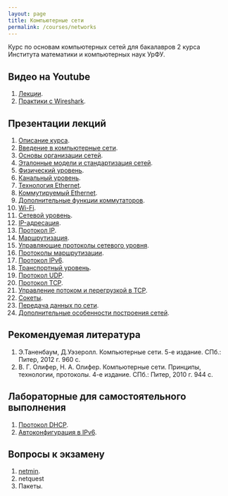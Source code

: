 ```yaml
---
layout: page
title: Компьютерные сети
permalink: /courses/networks
---
```


Курс по основам компьютерных сетей для бакалавров 2 курса Института математики и компьютерных наук УрФУ.

## Видео на Youtube

1. [Лекции](https://www.youtube.com/playlist?list=PLtPJ9lKvJ4oiNMvYbOzCmWy6cRzYAh9B1).
2. [Практики с Wireshark](https://www.youtube.com/playlist?list=PLtPJ9lKvJ4oiKPQ9GXOvntj44Eu8IGAJK).

## Презентации лекций

1. [Описание курса](https://yadi.sk/i/XjxDP99qixTcQ).
2. [Введение в компьютерные сети](https://yadi.sk/i/VkAd-NkNixTgc).
3. [Основы организации сетей](https://yadi.sk/i/6noD2-LMcmq5C).
4. [Эталонные модели и стандартизация сетей](https://yadi.sk/i/0qd0dup1cmq5p).
5. [Физический уровень](https://yadi.sk/i/er8yGQ5scmq6V).
6. [Канальный уровень](https://yadi.sk/i/44rrI8r8cmq7J).
7. [Технология Ethernet](https://yadi.sk/i/q5MKr49bcmq7t).
8. [Коммутируемый Ethernet](https://yadi.sk/i/uEYr0dLlcmq8V).
9. [Дополнительные функции коммутаторов](https://yadi.sk/i/swkBUnxPcmqB8).
10. [Wi-Fi](https://yadi.sk/i/iAyASBgtcmqBx).
11. [Сетевой уровень](https://yadi.sk/i/wedgH-TUcmqER).
12. [IP-адресация](https://yadi.sk/i/VBBgLpldcs7Fe).
13. [Протокол IP](https://yadi.sk/i/tH_kCnBMcsA7b).
14. [Маршрутизация](https://yadi.sk/i/RZ62wCMDd8XJP).
15. [Управляющие протоколы сетевого уровня](https://yadi.sk/i/j4-zh4DKd8XaK). 
16. [Протоколы маршрутизации](https://yadi.sk/i/nmVggHm2dBwQG).
17. [Протокол IPv6](https://yadi.sk/i/1nlqlHC5dBzSB).
18. [Транспортный уровень](https://yadi.sk/i/GeQPeiqCdC4FV).
19. [Протокол UDP](https://yadi.sk/i/Yjk1u0zxdC4Gn).
20. [Протокол TCP](https://yadi.sk/i/9IHTtz4_dQERq).
21. [Управление потоком и перегрузкой в TCP](https://yadi.sk/d/_kVGwdzwdQERX).
22. [Сокеты](https://yadi.sk/i/oiPl24yHdQERm).
23. [Передача данных по сети](https://yadi.sk/i/DWovS49DnKdq8).
24. [Дополнительные особенности построения сетей](https://yadi.sk/i/_K1jQ6ibnKdq4).

## Рекомендуемая литература

1. Э.Таненбаум, Д.Уэзеролл. Компьютерные сети. 5-е издание. СПб.: Питер, 2012 г. 960 с.
2. В. Г. Олифер, Н. А. Олифер. Компьютерные сети. Принципы, технологии, протоколы. 4-е издание. СПб.: Питер, 2010 г. 944 с.

## Лабораторные для самостоятельного выполнения

1. [Протокол DHCP](https://yadi.sk/i/--cHksrGdQEXd).
2. [Автоконфигурация в IPv6](https://yadi.sk/i/dnFRHhihdQEYk).

## Вопросы к экзамену

1. [netmin](/courses/netmin).
2. netquest
3. Пакеты.
